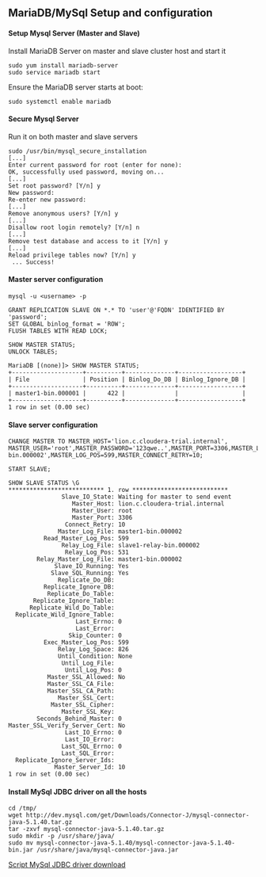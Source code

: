 ## MariaDB/MySql Setup and configuration

#### Setup Mysql Server (Master and Slave)

Install MariaDB Server on master and slave cluster host and start it 
```
sudo yum install mariadb-server
sudo service mariadb start
```
Ensure the MariaDB server starts at boot:
```
sudo systemctl enable mariadb
```

#### Secure Mysql Server
Run it on both master and slave servers
```
sudo /usr/bin/mysql_secure_installation
[...]
Enter current password for root (enter for none):
OK, successfully used password, moving on...
[...]
Set root password? [Y/n] y
New password:
Re-enter new password:
[...]
Remove anonymous users? [Y/n] y
[...]
Disallow root login remotely? [Y/n] n
[...]
Remove test database and access to it [Y/n] y
[...]
Reload privilege tables now? [Y/n] y
 ... Success!
```

#### Master server configuration
```
mysql -u <username> -p
```
```
GRANT REPLICATION SLAVE ON *.* TO 'user'@'FQDN' IDENTIFIED BY 'password';
SET GLOBAL binlog_format = 'ROW'; 
FLUSH TABLES WITH READ LOCK;
```
```
SHOW MASTER STATUS;
UNLOCK TABLES;
```
```
MariaDB [(none)]> SHOW MASTER STATUS;
+--------------------+----------+--------------+------------------+
| File               | Position | Binlog_Do_DB | Binlog_Ignore_DB |
+--------------------+----------+--------------+------------------+
| master1-bin.000001 |      422 |              |                  |
+--------------------+----------+--------------+------------------+
1 row in set (0.00 sec)
```
#### Slave server configuration
```
CHANGE MASTER TO MASTER_HOST='lion.c.cloudera-trial.internal', MASTER_USER='root',MASTER_PASSWORD='123qwe..',MASTER_PORT=3306,MASTER_LOG_FILE='master1-bin.000002',MASTER_LOG_POS=599,MASTER_CONNECT_RETRY=10;
```
```
START SLAVE;
```
```
SHOW SLAVE STATUS \G
*************************** 1. row ***************************
               Slave_IO_State: Waiting for master to send event
                  Master_Host: lion.c.cloudera-trial.internal
                  Master_User: root
                  Master_Port: 3306
                Connect_Retry: 10
              Master_Log_File: master1-bin.000002
          Read_Master_Log_Pos: 599
               Relay_Log_File: slave1-relay-bin.000002
                Relay_Log_Pos: 531
        Relay_Master_Log_File: master1-bin.000002
             Slave_IO_Running: Yes
            Slave_SQL_Running: Yes
              Replicate_Do_DB:
          Replicate_Ignore_DB:
           Replicate_Do_Table:
       Replicate_Ignore_Table:
      Replicate_Wild_Do_Table:
  Replicate_Wild_Ignore_Table:
                   Last_Errno: 0
                   Last_Error:
                 Skip_Counter: 0
          Exec_Master_Log_Pos: 599
              Relay_Log_Space: 826
              Until_Condition: None
               Until_Log_File:
                Until_Log_Pos: 0
           Master_SSL_Allowed: No
           Master_SSL_CA_File:
           Master_SSL_CA_Path:
              Master_SSL_Cert:
            Master_SSL_Cipher:
               Master_SSL_Key:
        Seconds_Behind_Master: 0
Master_SSL_Verify_Server_Cert: No
                Last_IO_Errno: 0
                Last_IO_Error:
               Last_SQL_Errno: 0
               Last_SQL_Error:
  Replicate_Ignore_Server_Ids:
             Master_Server_Id: 10
1 row in set (0.00 sec)
```

#### Install MySql JDBC driver on all the hosts
```
cd /tmp/
wget http://dev.mysql.com/get/Downloads/Connector-J/mysql-connector-java-5.1.40.tar.gz
tar -zxvf mysql-connector-java-5.1.40.tar.gz
sudo mkdir -p /usr/share/java/
sudo mv mysql-connector-java-5.1.40/mysql-connector-java-5.1.40-bin.jar /usr/share/java/mysql-connector-java.jar
```
[Script MySql JDBC driver download](https://github.com/AleNegrini/Cloudera-Unix-CheatSheet/blob/master/scripts/download_install_jdbc.sh)
